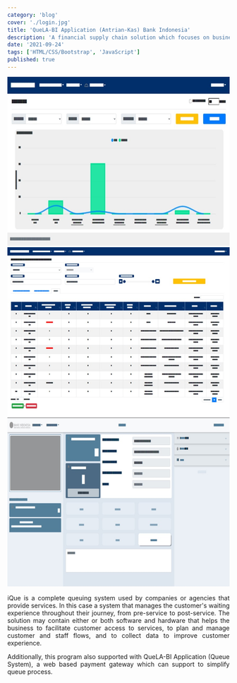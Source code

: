 ```yaml
---
category: 'blog'
cover: './login.jpg'
title: 'QueLA-BI Application (Antrian-Kas) Bank Indonesia'
description: 'A financial supply chain solution which focuses on business ecosystem communities from upstream to downstream, from manufacturers, distributors, suppliers, resellers to retailers.'
date: '2021-09-24'
tags: ['HTML/CSS/Bootstrap', 'JavaScript']
published: true
---
```


![dashboard](./dashboard.jpg)
![laporan](./laporan.jpg)
![counter](./counter.jpg)
<br>
<p align="justify">
iQue is a complete queuing system used by companies or agencies that provide services. In this case a system that manages the customer's waiting experience throughout their journey, from pre-service to post-service. The solution may contain either or both software and hardware that helps the business to facilitate customer access to services, to plan and manage customer and staff flows, and to collect data to improve customer experience.
</p>
<p align="justify">
Additionally, this program also supported with  QueLA-BI Application (Queue System),  a web based payment  gateway which can support to simplify queue process.
